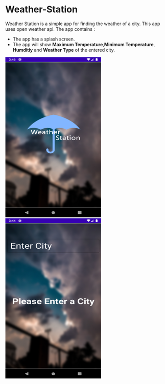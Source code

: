 # Weather-Station

Weather Station is a simple app for finding the weather of a city. This app uses open weather api. The app contains :
- The app has a splash screen.
- The app will show **Maximum Temperature**,**Minimum Temperature**, **Humditiy** and **Weather Type** of the entered city.

<img src="splash.png" height="500px" width="300px">&nbsp;&nbsp;<img src="without_selected.png" height="500px" width="300px">
<!--stackedit_data:
eyJoaXN0b3J5IjpbODg0Nzg5MTI4LDc1NjY2Mjg3NywxOTg2Nj
U0NjY2XX0=
-->